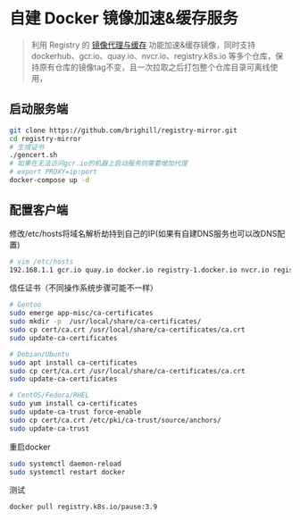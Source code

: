 # 自建 Docker 镜像加速&缓存服务

> 利用 Registry 的 [镜像代理与缓存](https://docs.docker.com/registry/recipes/mirror/) 功能加速&缓存镜像，同时支持 dockerhub、gcr.io、quay.io、nvcr.io、registry.k8s.io 等多个仓库，保持原有仓库的镜像tag不变，且一次拉取之后打包整个仓库目录可离线使用，

## 启动服务端
```sh
git clone https://github.com/brighill/registry-mirror.git
cd registry-mirror
# 生成证书
./gencert.sh
# 如果在无法访问gcr.io的机器上启动服务则需要增加代理
# export PROXY=ip:port
docker-compose up -d
```

## 配置客户端
修改/etc/hosts将域名解析劫持到自己的IP(如果有自建DNS服务也可以改DNS配置)
```sh
# vim /etc/hosts 
192.168.1.1 gcr.io quay.io docker.io registry-1.docker.io nvcr.io registry.k8s.io custom.local
```

信任证书（不同操作系统步骤可能不一样）
```sh
# Gentoo
sudo emerge app-misc/ca-certificates
sudo mkdir -p  /usr/local/share/ca-certificates/
sudo cp cert/ca.crt /usr/local/share/ca-certificates/ca.crt
sudo update-ca-certificates
```

```sh
# Debian/Ubuntu
sudo apt install ca-certificates
sudo cp cert/ca.crt /usr/local/share/ca-certificates/ca.crt
sudo update-ca-certificates
```

```sh
# CentOS/Fedora/RHEL
sudo yum install ca-certificates
sudo update-ca-trust force-enable
sudo cp cert/ca.crt /etc/pki/ca-trust/source/anchors/
sudo update-ca-trust
```

重启docker
```sh
sudo systemctl daemon-reload
sudo systemctl restart docker
```

测试

```sh
docker pull registry.k8s.io/pause:3.9
```
